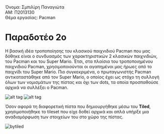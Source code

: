Όνομα: Σμπιλίρη Παναγιώτα <br />
ΑΜ: Π2013130 <br />
Θέμα εργασίας: Pacman <br />

# Παραδοτέο 2ο

Η βασική ιδέα τροποποίησης του κλασικού παιχνιδιού Pacman που μας δόθηκε είναι ο συνδυασμός των χαρακτηριστικών 2 κλασικών παιχνιδιών, 
του Pacman και του Super Mario. 
Έτσι, στα πλαίσια του τροποποιημένου παιχνιδιού Pacman, χρησιμοποιούνται οι αγαπημένοι μας ήρωες από το παιχνίδι του Super Mario.
Πιο συγκεκριμένα, ο πρωταγωνιστής Pacman αντικαταστάθηκε από τον Super Mario, ο οποίος έχει ως στόχο τη συλλογή όλων των νομισμάτων 
της πίστας και όχι των dots, τα οποία προσπαθούσε αρχικά να συλλέξει ο Pacman. 

![alt tag](http://icons.iconarchive.com/icons/ph03nyx/super-mario/128/Paper-Mario-icon.png)
![alt tag](http://icons.iconarchive.com/icons/ph03nyx/super-mario/64/Question-Coin-icon.png)

Όσον αφορά τη διαφορετική πίστα που δημιουργήθηκε μέσω του **Tiled**, χρησιμοποιήθηκε το tileset που είχε δοθεί αρχικά και 
απλά υπήρξε μια αναδιαμόρφωση των στοιχείων του στο χώρο της πίστας.

![bytiled](https://cloud.githubusercontent.com/assets/17690864/23873127/a090cee4-0839-11e7-91eb-8c07102cd54f.jpg)
